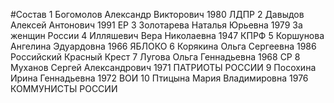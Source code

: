 #Состав
1 Богомолов Александр Викторович 1980 ЛДПР
2 Давыдов Алексей Антонович 1991 ЕР
3 Золотарева Наталья Юрьевна 1979 За женщин России
4 Илляшевич Вера Николаевна 1947 КПРФ
5 Коршунова Ангелина Эдуардовна 1966 ЯБЛОКО
6 Корякина Ольга Сергеевна 1986 Российский Красный Крест
7 Лугова Ольга Геннадьевна 1968 СР
8 Муханов Сергей Александрович 1971 ПАТРИОТЫ РОССИИ
9 Посохина Ирина Геннадьевна 1972 ВОИ
10 Птицына Мария Владимировна 1976 КОММУНИСТЫ РОССИИ
